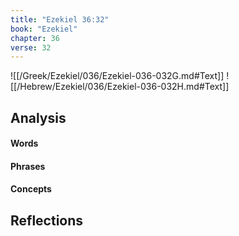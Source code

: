 ```yaml
---
title: "Ezekiel 36:32"
book: "Ezekiel"
chapter: 36
verse: 32
---
```

![[/Greek/Ezekiel/036/Ezekiel-036-032G.md#Text]]
![[/Hebrew/Ezekiel/036/Ezekiel-036-032H.md#Text]]

## Analysis

#### Words

#### Phrases

#### Concepts

## Reflections
